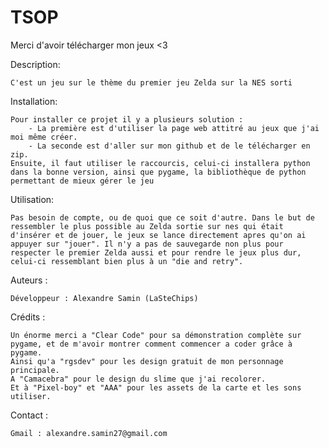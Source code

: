 # TSOP

Merci d'avoir télécharger mon jeux <3


Description:

    C'est un jeu sur le thème du premier jeu Zelda sur la NES sorti 

Installation:

    Pour installer ce projet il y a plusieurs solution :
        - La première est d'utiliser la page web attitré au jeux que j'ai moi même créer.
        - La seconde est d'aller sur mon github et de le télécharger en zip.
    Ensuite, il faut utiliser le raccourcis, celui-ci installera python dans la bonne version, ainsi que pygame, la bibliothèque de python permettant de mieux gérer le jeu


Utilisation:

    Pas besoin de compte, ou de quoi que ce soit d'autre. Dans le but de ressembler le plus possible au Zelda sortie sur nes qui était d'insérer et de jouer, le jeux se lance directement apres qu'on ai appuyer sur "jouer". Il n'y a pas de sauvegarde non plus pour respecter le premier Zelda aussi et pour rendre le jeux plus dur, celui-ci ressemblant bien plus à un "die and retry".


Auteurs :

    Développeur : Alexandre Samin (LaSteChips)


Crédits :

    Un énorme merci a "Clear Code" pour sa démonstration complète sur pygame, et de m'avoir montrer comment commencer a coder grâce à pygame.
    Ainsi qu'a "rgsdev" pour les design gratuit de mon personnage principale.
    A "Camacebra" pour le design du slime que j'ai recolorer.
    Et à "Pixel-boy" et "AAA" pour les assets de la carte et les sons utiliser.


Contact :

    Gmail : alexandre.samin27@gmail.com